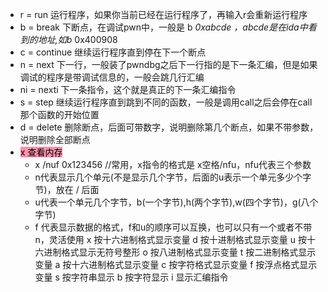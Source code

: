 - r = run 运行程序，如果你当前已经在运行程序了，再输入r会重新运行程序
- b = break 下断点，在调试pwn中，一般是 b _0xabcde ，abcde是在ida中看到的地址,如b_ 0x400908
- c = continue 继续运行程序直到停在下一个断点
- n = next 下一行，一般装了pwndbg之后下一行指的是下一条汇编，但是如果调试的程序是带调试信息的，一般会跳几行汇编
- ni = nexti 下一条指令，这个就是真正的下一条汇编指令
- s = step 继续运行程序直到跳到不同的函数，一般是调用call之后会停在call那个函数的开始位置
- d = delete 删除断点，后面可带数字，说明删除第几个断点，如果不带参数，说明删除全部断点
- <mark style="background: #FF5582A6;">x 查看内存</mark>
	- x /nuf 0x123456       //常用，x指令的格式是 x空格/nfu，nfu代表三个参数
	- n代表显示几个单元(不是显示几个字节，后面的u表示一个单元多少个字节)，放在 / 后面
	- u代表一个单元几个字节，b(一个字节),h(两个字节),w(四个字节)，g(八个字节)
	- f 代表显示数据的格式，f和u的顺序可以互换，也可以只有一个或者不带n，灵活使用
			x 按十六进制格式显示变量
			d 按十进制格式显示变量
			u 按十六进制格式显示无符号整形
			o 按八进制格式显示变量
			t 按二进制格式显示变量
			a 按十六进制格式显示变量
			c 按字符格式显示变量
			f 按浮点格式显示变量
			s 按字符串显示
			b 按字符显示
			i 显示汇编指令